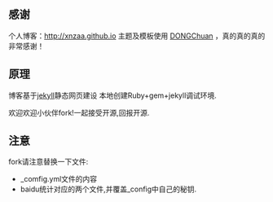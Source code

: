 ## 感谢

个人博客：<http://xnzaa.github.io>
主题及模板使用 [DONGChuan](http://dongchuan.github.io) ，真的真的真的非常感谢！

## 原理
博客基于[jekyll](http://jekyll.bootcss.com/)静态网页建设
本地创建Ruby+gem+jekyll调试环境.


欢迎欢迎小伙伴fork!一起接受开源,回报开源.

## 注意
fork请注意替换一下文件:

* _comfig.yml文件的内容
* baidu统计对应的两个文件,并覆盖_config中自己的秘钥.
